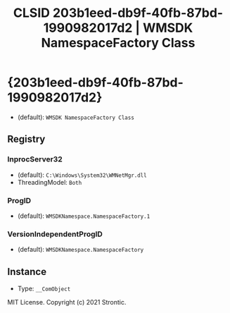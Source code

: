 ﻿---
title: "CLSID 203b1eed-db9f-40fb-87bd-1990982017d2 | WMSDK NamespaceFactory Class"
excerpt: What is COM-Object CLSID 203b1eed-db9f-40fb-87bd-1990982017d2?
---

# {203b1eed-db9f-40fb-87bd-1990982017d2}

* (default): `WMSDK NamespaceFactory Class`

## Registry


### InprocServer32

* (default): `C:\Windows\System32\WMNetMgr.dll`
* ThreadingModel: `Both`

### ProgID

* (default): `WMSDKNamespace.NamespaceFactory.1`

### VersionIndependentProgID

* (default): `WMSDKNamespace.NamespaceFactory`

## Instance

* Type: `__ComObject`

MIT License. Copyright (c) 2021 Strontic.


